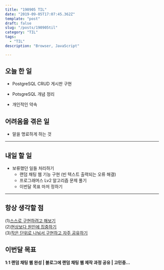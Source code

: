 ```yaml
---
title: "190905 TIL"
date: "2019-09-05T17:07:45.362Z"
template: "post"
draft: false
slug: "/posts/190905til"
category: "TIL"
tags:
  - "TIL"
description: "Browser, JavaScript"

---
```


## 오늘 한 일

- PostgreSQL CRUD 게시판 구현
- PotsgreSQL 개념 정리

- 개인적인 약속

## 어려움을 겪은 일

- 말을 명료하게 하는 것

---

## 내일 할 일

- 보류했던 일들 처리하기
  - 랜덤 채팅 웹 기능 구현 (빈 텍스트 출력되는 오류 해결)
  - 프로그래머스 Lv2 알고리즘 문제 풀기
  - 이번달 목표 마저 정하기

------



## 항상 생각할 점

(1)<u>스스로 구현하려고 해보기</u> <br>(2)<u>현상보다 원인에 집중하기</u> <br>(3)<u>작은 단위로 나눠서 구현하고 자주 공유하기</u>



## 이번달 목표

**1:1 랜덤 채팅 웹 완성 | 블로그에 랜덤 채팅 웹 제작 과정 공유 | 고민중...**

